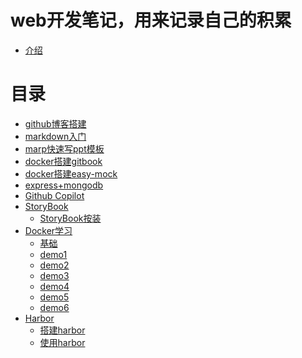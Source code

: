 # web开发笔记，用来记录自己的积累
* [介绍](README.md)

# 目录
* [github博客搭建](github_blog/readme.md)
* [markdown入门](markdown/README.md)
* [marp快速写ppt模板](marp/README.md)
* [docker搭建gitbook](gitbook/index.md)
* [docker搭建easy-mock](dockerEasyMock/README.md)
* [express+mongodb](expressMongodb/index.md)
* [Github Copilot](GithubCopilot/index.md)
* [StoryBook]()
    * [StoryBook按装](StoryBook/index.md)
* [Docker学习]()
    * [基础](dockerLearn/lession1.md)
    * [demo1](dockerLearn/demo1.md)
    * [demo2](dockerLearn/demo2.md)
    * [demo3](dockerLearn/demo3.md)
    * [demo4](dockerLearn/demo4.md)
    * [demo5](dockerLearn/demo5.md)
    * [demo6](dockerLearn/demo6.md)
* [Harbor]()
    * [搭建harbor](harbor/README.md) 
    * [使用harbor](harbor/use.md)




